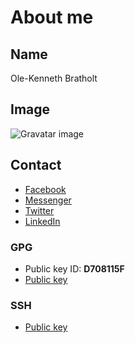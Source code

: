 # About me

## Name
Ole-Kenneth Bratholt

## Image
![Gravatar image](https://2.gravatar.com/avatar/9bf0bc4242b55bd9025403a149e2a0ed)

## Contact
- [Facebook](https://facebook.com/olekennethb)
- [Messenger](https://www.messenger.com/t/olekennethb)
- [Twitter](https://twitter.com/olekenneth)
- [LinkedIn](https://linkedin.com/in/olekenneth)

### GPG
- Public key ID: **D708115F**
- [Public key](/olekenneth.gpg)

### SSH
- [Public key](/gpg_rsa.pub)
